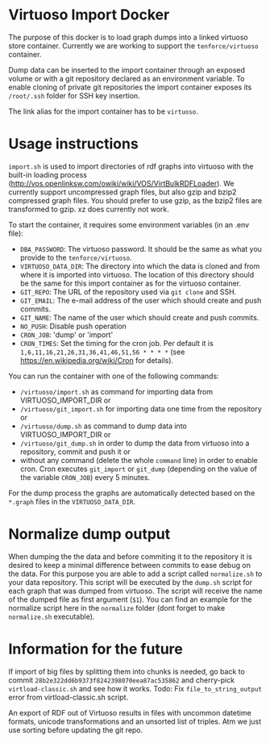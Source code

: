 # Virtuoso Import Docker

The purpose of this docker is to load graph dumps into a linked virtuoso store container.
Currently we are working to support the `tenforce/virtuoso` container.

Dump data can be inserted to the import container through an exposed volume or with a git repository declared as an environment variable.
To enable cloning of private git repositories the import container exposes its `/root/.ssh` folder for SSH key insertion.

The link alias for the import container has to be `virtuoso`.

# Usage instructions

`import.sh` is used to import directories of rdf graphs into virtuoso with the built-in loading process (http://vos.openlinksw.com/owiki/wiki/VOS/VirtBulkRDFLoader).
We currently support uncompressed graph files, but also gzip and bzip2 compressed graph files. You should prefer to use gzip, as the bzip2 files are transformed to gzip. xz does currently not work.

To start the container, it requires some environment variables (in an .env file):

- `DBA_PASSWORD`: The virtuoso password. It should be the same as what you provide to the `tenforce/virtuoso`.
- `VIRTUOSO_DATA_DIR`: The directory into which the data is cloned and from where it is imported into virtuoso. The location of this directory should be the same for this import container as for the virtuoso container.
- `GIT_REPO`: The URL of the repository used via `git clone` and SSH.
- `GIT_EMAIL`: The e-mail address of the user which should create and push commits.
- `GIT_NAME`: The name of the user which should create and push commits.
- `NO_PUSH`: Disable push operation
- `CRON_JOB`: 'dump' or 'import'
- `CRON_TIMES`: Set the timing for the cron job. Per default it is `1,6,11,16,21,26,31,36,41,46,51,56 * * * *` (see https://en.wikipedia.org/wiki/Cron for details).

You can run the container with one of the following commands:

- `/virtuoso/import.sh` as command for importing data from VIRTUOSO_IMPORT_DIR or
- `/virtuoso/git_import.sh` for importing data one time from the repository or
- `/virtuoso/dump.sh` as command to dump data into VIRTUOSO_IMPORT_DIR or
- `/virtuoso/git_dump.sh` in order to dump the data from virtuoso into a repository, commit and push it or
- without any command (delete the whole `command` line) in order to enable cron. Cron executes `git_import` or `git_dump` (depending on the value of the variable `CRON_JOB`) every 5 minutes.

For the dump process the graphs are automatically detected based on the `*.graph` files in the `VIRTUOSO_DATA_DIR`.

# Normalize dump output

When dumping the the data and before commiting it to the repository it is desired to keep a minimal difference between commits to ease debug on the data.
For this purpose you are able to add a script called `normalize.sh` to your data repository.
This script will be executed by the `dump.sh` script for each graph that was dumped from virtuoso.
The script will receive the name of the dumped file as first argument (`$1`).
You can find an example for the normalize script here in the `normalize` folder (dont forget to make `normalize.sh` executable).

# Information for the future

If import of big files by splitting them into chunks is needed, go back to commit `28b2e322dd6b9373f8242398070eea87ac535862` and cherry-pick `virtload-classic.sh` and see how it works. Todo: Fix `file_to_string_output` error from virtload-classic.sh script.


An export of RDF out of Virtuoso results in files with uncommon datetime formats, unicode transformations and an unsorted list of triples.
Atm we just use sorting before updating the git repo.
